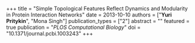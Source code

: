 +++
title = "Simple Topological Features Reflect Dynamics and Modularity in Protein Interaction Networks"
date = 2013-10-10
authors = ["**Yuri Pritykin**", "Mona Singh"]
publication_types = ["2"]
abstract = ""
featured = true
publication = "*PLOS Computational Biology*"
doi = "10.1371/journal.pcbi.1003243"
+++

